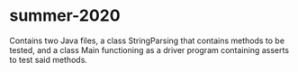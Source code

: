 # summer-2020
Contains two Java files, a class StringParsing that contains methods to be tested, and a class Main functioning as a driver program containing asserts to test said methods.
